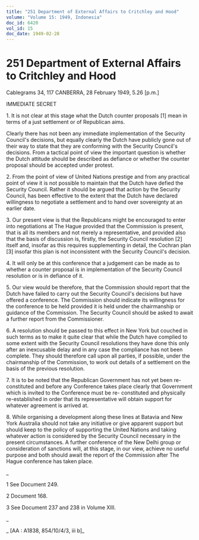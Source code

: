 ```yaml
---
title: "251 Department of External Affairs to Critchley and Hood"
volume: "Volume 15: 1949, Indonesia"
doc_id: 6420
vol_id: 15
doc_date: 1949-02-28
---
```


# 251 Department of External Affairs to Critchley and Hood

Cablegrams 34, 117 CANBERRA, 28 February 1949, 5.26 [p.m.]

IMMEDIATE SECRET

1\. It is not clear at this stage what the Dutch counter proposals [1] mean in terms of a just settlement or of Republican aims.

Clearly there has not been any immediate implementation of the Security Council's decisions, but equally clearly the Dutch have publicly gone out of their way to state that they are conforming with the Security Council's decisions. From a tactical point of view the important question is whether the Dutch attitude should be described as defiance or whether the counter proposal should be accepted under protest.

2\. From the point of view of United Nations prestige and from any practical point of view it is not possible to maintain that the Dutch have defied the Security Council. Rather it should be argued that action by the Security Council, has been effective to the extent that the Dutch have declared willingness to negotiate a settlement and to hand over sovereignty at an earlier date.

3\. Our present view is that the Republicans might be encouraged to enter into negotiations at The Hague provided that the Commission is present, that is all its members and not merely a representative, and provided also that the basis of discussion is, firstly, the Security Council resolution [2] itself and, insofar as this requires supplementing in detail, the Cochran plan [3] insofar this plan is not inconsistent with the Security Council's decision.

4\. It will only be at this conference that a judgement can be made as to whether a counter proposal is in implementation of the Security Council resolution or is in defiance of it.

5\. Our view would be therefore, that the Commission should report that the Dutch have failed to carry out the Security Council's decisions but have offered a conference. The Commission should indicate its willingness for the conference to be held provided it is held under the chairmanship or guidance of the Commission. The Security Council should be asked to await a further report from the Commissioner.

6\. A resolution should be passed to this effect in New York but couched in such terms as to make it quite clear that while the Dutch have complied to some extent with the Security Council resolutions they have done this only after an inexcusable delay and in any case the compliance has not been complete. They should therefore call upon all parties, if possible, under the chairmanship of the Commission, to work out details of a settlement on the basis of the previous resolution.

7\. It is to be noted that the Republican Government has not yet been re-constituted and before any Conference takes place clearly that Government which is invited to the Conference must be re- constituted and physically re-established in order that its representative will obtain support for whatever agreement is arrived at.

8\. While organising a development along these lines at Batavia and New York Australia should not take any initiative or give apparent support but should keep to the policy of supporting the United Nations and taking whatever action is considered by the Security Council necessary in the present circumstances. A further conference of the New Delhi group or consideration of sanctions will, at this stage, in our view, achieve no useful purpose and both should await the report of the Commission after The Hague conference has taken place.

_

1 See Document 249.

2 Document 168.

3 See Document 237 and 238 in Volume XIII.

_

_ [AA : A1838, 854/10/4/3, iii b]_

